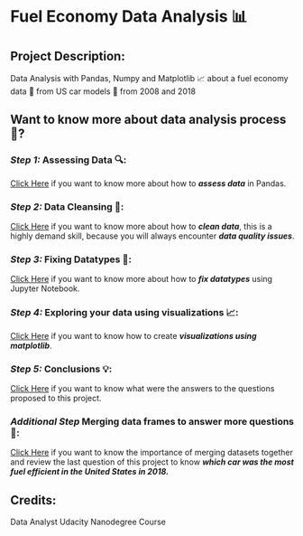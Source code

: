 # Fuel Economy Data Analysis 📊
## Project Description:
Data Analysis with Pandas, Numpy and Matplotlib 📈 about a fuel economy data 💸 from US car models 🚗 from 2008 and 2018

## Want to know more about data analysis process 🤔?

### _**Step 1:**_ Assessing Data 🔍:
[Click Here](https://github.com/davidtc8/Fuel_Economy_Data_Analysis/tree/master/Assessing%20Data) if you want to know more about how to _**assess data**_ in Pandas.

### _**Step 2:**_ Data Cleansing 🧹:
[Click Here](https://github.com/davidtc8/Fuel_Economy_Data_Analysis/tree/master/Cleaning%20Columns%20Labels) if you want to know more about how to _**clean data**_, this is a highly demand skill, because you will always encounter _**data quality issues**_.

### _**Step 3:**_ Fixing Datatypes 🔨:
[Click Here](https://github.com/davidtc8/Fuel_Economy_Data_Analysis/tree/master/Fixing%20Data%20Types) if you want to know more about how to _**fix datatypes**_ using Jupyter Notebook.

### _**Step 4:**_ Exploring your data using visualizations 📈:
[Click Here](https://github.com/davidtc8/Fuel_Economy_Data_Analysis/tree/master/Exploring%20with%20visuals) if you want to know how to create _**visualizations using matplotlib**_.

### _**Step 5:**_ Conclusions 💡:
[Click Here](https://github.com/davidtc8/Fuel_Economy_Data_Analysis/tree/master/Conclussions%20and%20Visuals) if you want to know what were the answers to the questions proposed to this project.

### _**Additional Step**_ Merging data frames to answer more questions 🔄:
[Click Here](https://github.com/davidtc8/Fuel_Economy_Data_Analysis/tree/master/Merging%20Datasets) if you want to know the importance of merging datasets together and review the last question of this project to know _**which car was the most fuel efficient in the United States in 2018.**_

## Credits:
Data Analyst Udacity Nanodegree Course
